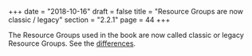 +++
date = "2018-10-16"
draft = false
title = "Resource Groups are now classic / legacy"
section = "2.2.1"
page = 44
+++

The Resource Groups used in the book are now called classic or legacy Resource Groups. See the [differences](https://docs.aws.amazon.com/ARG/latest/userguide/welcome.html#resource-groups-differences).

